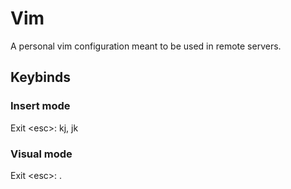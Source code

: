 # Vim
A personal vim configuration meant to be used in remote servers.

## Keybinds
### Insert mode
Exit \<esc\>: kj, jk

### Visual mode
Exit \<esc\>: .


